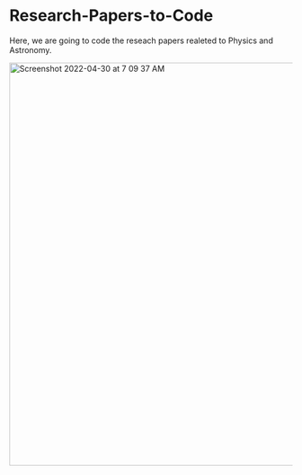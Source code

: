 # Research-Papers-to-Code
Here, we are going to code the reseach papers realeted to Physics and Astronomy.

<img width="718" alt="Screenshot 2022-04-30 at 7 09 37 AM" src="https://user-images.githubusercontent.com/99118678/166085295-3b27c6e0-1dc4-4c41-85a3-31c9ae2137f1.png">
